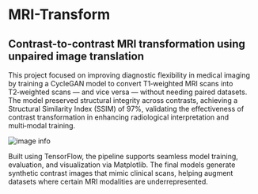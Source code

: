 # MRI-Transform

## Contrast-to-contrast MRI transformation using unpaired image translation

This project focused on improving diagnostic flexibility in medical imaging by training a CycleGAN model to convert T1‑weighted MRI scans into T2‑weighted scans — and vice versa — without needing paired datasets. The model preserved structural integrity across contrasts, achieving a Structural Similarity Index (SSIM) of 97%, validating the effectiveness of contrast transformation in enhancing radiological interpretation and multi‑modal training.

![image info](mri-transform.gif)

Built using TensorFlow, the pipeline supports seamless model training, evaluation, and visualization via Matplotlib. The final models generate synthetic contrast images that mimic clinical scans, helping augment datasets where certain MRI modalities are underrepresented.
